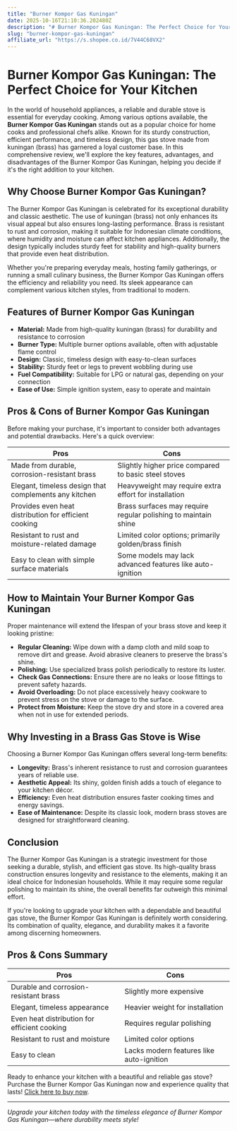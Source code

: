 ```yaml
---
title: "Burner Kompor Gas Kuningan"
date: 2025-10-16T21:10:36.202480Z
description: "# Burner Kompor Gas Kuningan: The Perfect Choice for Your Kitchen..."
slug: "burner-kompor-gas-kuningan"
affiliate_url: "https://s.shopee.co.id/7V44C68VX2"
---
```

# Burner Kompor Gas Kuningan: The Perfect Choice for Your Kitchen

In the world of household appliances, a reliable and durable stove is essential for everyday cooking. Among various options available, the **Burner Kompor Gas Kuningan** stands out as a popular choice for home cooks and professional chefs alike. Known for its sturdy construction, efficient performance, and timeless design, this gas stove made from kuningan (brass) has garnered a loyal customer base. In this comprehensive review, we'll explore the key features, advantages, and disadvantages of the Burner Kompor Gas Kuningan, helping you decide if it's the right addition to your kitchen.

## Why Choose Burner Kompor Gas Kuningan?

The Burner Kompor Gas Kuningan is celebrated for its exceptional durability and classic aesthetic. The use of kuningan (brass) not only enhances its visual appeal but also ensures long-lasting performance. Brass is resistant to rust and corrosion, making it suitable for Indonesian climate conditions, where humidity and moisture can affect kitchen appliances. Additionally, the design typically includes sturdy feet for stability and high-quality burners that provide even heat distribution.

Whether you're preparing everyday meals, hosting family gatherings, or running a small culinary business, the Burner Kompor Gas Kuningan offers the efficiency and reliability you need. Its sleek appearance can complement various kitchen styles, from traditional to modern.

## Features of Burner Kompor Gas Kuningan

- **Material:** Made from high-quality kuningan (brass) for durability and resistance to corrosion
- **Burner Type:** Multiple burner options available, often with adjustable flame control
- **Design:** Classic, timeless design with easy-to-clean surfaces
- **Stability:** Sturdy feet or legs to prevent wobbling during use
- **Fuel Compatibility:** Suitable for LPG or natural gas, depending on your connection
- **Ease of Use:** Simple ignition system, easy to operate and maintain

## Pros & Cons of Burner Kompor Gas Kuningan

Before making your purchase, it's important to consider both advantages and potential drawbacks. Here's a quick overview:

| **Pros** | **Cons** |
| --- | --- |
| Made from durable, corrosion-resistant brass | Slightly higher price compared to basic steel stoves |
| Elegant, timeless design that complements any kitchen | Heavyweight may require extra effort for installation |
| Provides even heat distribution for efficient cooking | Brass surfaces may require regular polishing to maintain shine |
| Resistant to rust and moisture-related damage | Limited color options; primarily golden/brass finish |
| Easy to clean with simple surface materials | Some models may lack advanced features like auto-ignition |

## How to Maintain Your Burner Kompor Gas Kuningan

Proper maintenance will extend the lifespan of your brass stove and keep it looking pristine:

- **Regular Cleaning:** Wipe down with a damp cloth and mild soap to remove dirt and grease. Avoid abrasive cleaners to preserve the brass's shine.
- **Polishing:** Use specialized brass polish periodically to restore its luster.
- **Check Gas Connections:** Ensure there are no leaks or loose fittings to prevent safety hazards.
- **Avoid Overloading:** Do not place excessively heavy cookware to prevent stress on the stove or damage to the surface.
- **Protect from Moisture:** Keep the stove dry and store in a covered area when not in use for extended periods.

## Why Investing in a Brass Gas Stove is Wise

Choosing a Burner Kompor Gas Kuningan offers several long-term benefits:

- **Longevity:** Brass's inherent resistance to rust and corrosion guarantees years of reliable use.
- **Aesthetic Appeal:** Its shiny, golden finish adds a touch of elegance to your kitchen décor.
- **Efficiency:** Even heat distribution ensures faster cooking times and energy savings.
- **Ease of Maintenance:** Despite its classic look, modern brass stoves are designed for straightforward cleaning.

## Conclusion

The Burner Kompor Gas Kuningan is a strategic investment for those seeking a durable, stylish, and efficient gas stove. Its high-quality brass construction ensures longevity and resistance to the elements, making it an ideal choice for Indonesian households. While it may require some regular polishing to maintain its shine, the overall benefits far outweigh this minimal effort.

If you're looking to upgrade your kitchen with a dependable and beautiful gas stove, the Burner Kompor Gas Kuningan is definitely worth considering. Its combination of quality, elegance, and durability makes it a favorite among discerning homeowners.

## Pros & Cons Summary

| **Pros** | **Cons** |
| --- | --- |
| Durable and corrosion-resistant brass | Slightly more expensive |
| Elegant, timeless appearance | Heavier weight for installation |
| Even heat distribution for efficient cooking | Requires regular polishing |
| Resistant to rust and moisture | Limited color options |
| Easy to clean | Lacks modern features like auto-ignition |

Ready to enhance your kitchen with a beautiful and reliable gas stove? Purchase the Burner Kompor Gas Kuningan now and experience quality that lasts! [Click here to buy now](https://s.shopee.co.id/7V44C68VX2).

---

*Upgrade your kitchen today with the timeless elegance of Burner Kompor Gas Kuningan—where durability meets style!*